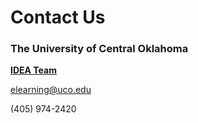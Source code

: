 # Contact Us

### The University of Central Oklahoma

<a href="https://cece.uco.edu/idea/ProductCatalog/index.php" target="_blank"><b>IDEA Team</b></a> </br>

[elearning@uco.edu](mailto:elearning@uco.edu?subject=IDEA%20Team%20-%20Experiential%20Learning)

(405) 974-2420
